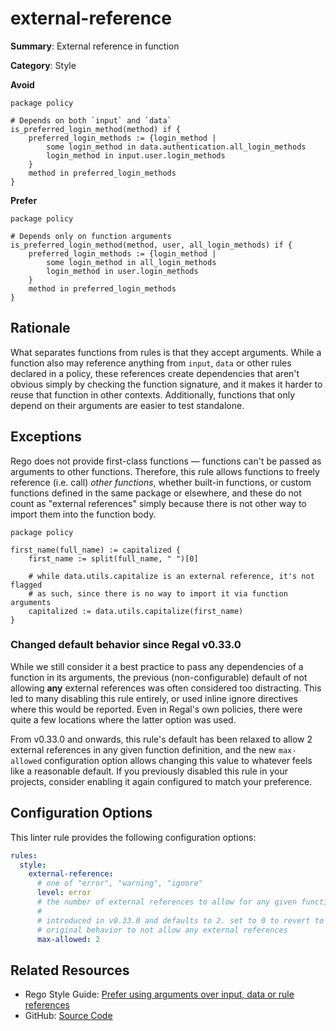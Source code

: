 # external-reference

**Summary**: External reference in function

**Category**: Style

**Avoid**
```rego
package policy

# Depends on both `input` and `data`
is_preferred_login_method(method) if {
    preferred_login_methods := {login_method |
        some login_method in data.authentication.all_login_methods
        login_method in input.user.login_methods
    }
    method in preferred_login_methods
}
```

**Prefer**
```rego
package policy

# Depends only on function arguments
is_preferred_login_method(method, user, all_login_methods) if {
    preferred_login_methods := {login_method |
        some login_method in all_login_methods
        login_method in user.login_methods
    }
    method in preferred_login_methods
}
```

## Rationale

What separates functions from rules is that they accept arguments. While a function also may reference anything from
`input`, `data` or other rules declared in a policy, these references create dependencies that aren't obvious simply by
checking the function signature, and it makes it harder to reuse that function in other contexts. Additionally,
functions that only depend on their arguments are easier to test standalone.

## Exceptions

Rego does not provide first-class functions — functions can't be passed as arguments to other functions. Therefore, this
rule allows functions to freely reference (i.e. call) _other functions_, whether built-in functions, or custom functions
defined in the same package or elsewhere, and these do not count as "external references" simply because there is not
other way to import them into the function body.

```rego
package policy

first_name(full_name) := capitalized {
    first_name := split(full_name, " ")[0]

    # while data.utils.capitalize is an external reference, it's not flagged
    # as such, since there is no way to import it via function arguments
    capitalized := data.utils.capitalize(first_name)
}
```

### Changed default behavior since Regal v0.33.0

While we still consider it a best practice to pass any dependencies of a function in its arguments, the previous
(non-configurable) default of not allowing **any** external references was often considered too distracting. This led
to many disabling this rule entirely, or used inline ignore directives where this would be reported. Even in Regal's own
policies, there were quite a few locations where the latter option was used.

From v0.33.0 and onwards, this rule's default has been relaxed to allow 2 external references in any given function
definition, and the new `max-allowed` configuration option allows changing this value to whatever feels like a
reasonable default. If you previously disabled this rule in your projects, consider enabling it again configured to
match your preference.

## Configuration Options

This linter rule provides the following configuration options:

```yaml
rules:
  style:
    external-reference:
      # one of "error", "warning", "ignore"
      level: error
      # the number of external references to allow for any given function
      #
      # introduced in v0.33.0 and defaults to 2. set to 0 to revert to
      # original behavior to not allow any external references
      max-allowed: 2
```

## Related Resources

- Rego Style Guide: [Prefer using arguments over input, data or rule references](https://github.com/StyraInc/rego-style-guide#prefer-using-arguments-over-input-data-or-rule-references)
- GitHub: [Source Code](https://github.com/open-policy-agent/regal/blob/main/bundle/regal/rules/style/external-reference/external_reference.rego)
